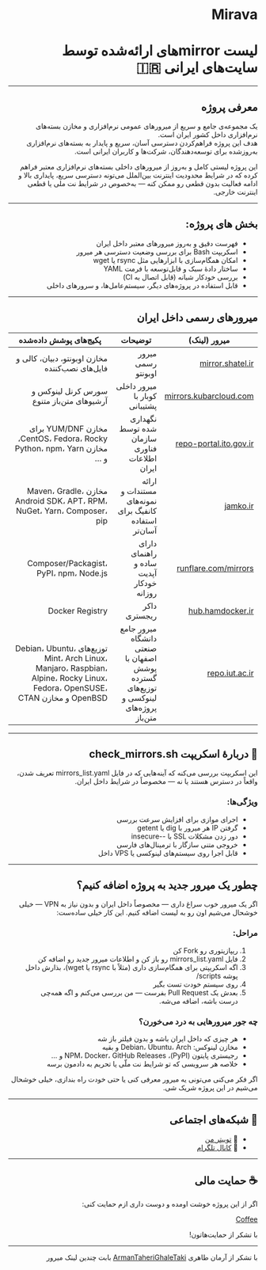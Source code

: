 <div dir="rtl" align="right">

# Mirava
# لیست mirrorهای ارائه‌شده توسط سایت‌های ایرانی 🇮🇷


---

## معرفی پروژه

یک مجموعه‌ی جامع و سریع از میرورهای عمومی نرم‌افزاری و مخازن بسته‌های نرم‌افزاری داخل کشور ایران است.  
هدف این پروژه فراهم‌کردن دسترسی آسان، سریع و پایدار به بسته‌های نرم‌افزاری به‌روزشده برای توسعه‌دهندگان، شرکت‌ها و کاربران ایرانی است.

این پروژه لیستی کامل و به‌روز از میرورهای داخلی بسته‌های نرم‌افزاری معتبر فراهم کرده که در شرایط محدودیت اینترنت بین‌الملل می‌تونه دسترسی سریع، پایداری بالا و ادامه فعالیت بدون قطعی رو ممکن کنه — به‌خصوص در شرایط نت ملی یا قطعی اینترنت خارجی.

---

## بخش های پروژه:

- فهرست دقیق و به‌روز میرورهای معتبر داخل ایران  
- اسکریپت Bash برای بررسی وضعیت دسترسی هر میرور  
- امکان همگام‌سازی با ابزارهایی مثل rsync یا wget  
- ساختار دادهٔ سبک و قابل‌توسعه با فرمت YAML  
- بررسی خودکار شبانه (قابل اتصال به CI)  
- قابل استفاده در پروژه‌های دیگر، سیستم‌عامل‌ها، و سرورهای داخلی

---

## میرورهای رسمی داخل ایران

| میرور (لینک) | توضیحات | پکیج‌های پوشش داده‌شده |
|--------------|----------|--------------------------|
| [mirror.shatel.ir](https://mirror.shatel.ir/) | میرور رسمی اوبونتو | مخازن اوبونتو، دبیان، کالی و فایل‌های نصب‌کننده |
| [mirrors.kubarcloud.com](https://mirrors.kubarcloud.com/linux/) | میرور داخلی کوبار با پشتیبانی | سورس کرنل لینوکس و آرشیوهای متن‌باز متنوع |
| [repo-portal.ito.gov.ir](https://repo-portal.ito.gov.ir/repo/) | نگهداری شده توسط سازمان فناوری اطلاعات ایران | مخازن YUM/DNF برای CentOS، Fedora، Rocky، مخازن Python، npm، Yarn و … |
| [jamko.ir](https://jamko.ir/) | ارائه مستندات و نمونه‌های کانفیگ برای استفاده آسان‌تر | مخازن Maven، Gradle، Android SDK، APT، RPM، NuGet، Yarn، Composer، pip |
| [runflare.com/mirrors](https://runflare.com/mirrors/) | دارای راهنمای ساده و آپدیت خودکار روزانه | Composer/Packagist، PyPI، npm، Node.js |
| [hub.hamdocker.ir](https://hub.hamdocker.ir) | داکر ریجستری | Docker Registry |
| [repo.iut.ac.ir](https://repo.iut.ac.ir/) | میرور جامع دانشگاه صنعتی اصفهان با پوشش گسترده توزیع‌های لینوکسی و پروژه‌های متن‌باز | توزیع‌های Debian، Ubuntu، Mint، Arch Linux، Manjaro، Raspbian، Alpine، Rocky Linux، Fedora، OpenSUSE، OpenBSD و مخازن CTAN |


---

## 🧪 دربارهٔ اسکریپت check_mirrors.sh

این اسکریپت بررسی می‌کنه که آینه‌هایی که در فایل mirrors_list.yaml تعریف شدن، واقعاً در دسترس هستند یا نه — مخصوصاً در شرایط داخل ایران.

### ویژگی‌ها:

- اجرای موازی برای افزایش سرعت بررسی  
- گرفتن IP هر میرور با dig یا getent  
- دور زدن مشکلات SSL با --insecure  
- خروجی متنی سازگار با ترمینال‌های فارسی  
- قابل اجرا روی سیستم‌های لینوکسی یا VPS داخل



---

## چطور یک میرور جدید به پروژه اضافه کنیم؟

اگر یک میرور خوب سراغ داری — مخصوصاً داخل ایران و بدون نیاز به VPN — خیلی خوشحال می‌شیم اون رو به لیست اضافه کنیم. این کار خیلی ساده‌ست:

### مراحل:

1. ریپازیتوری رو Fork کن  
2. فایل mirrors_list.yaml رو باز کن و اطلاعات میرور جدید رو اضافه کن  
3. اگه اسکریپتی برای همگام‌سازی داری (مثلاً با rsync یا wget)، بذارش داخل پوشه scripts/  
4. روی سیستم خودت تست بگیر  
5. بعدش یک Pull Request بفرست — من بررسی می‌کنم و اگه همه‌چی درست باشه، اضافه می‌شه.  

### چه جور میرورهایی به درد می‌خورن؟

- هر چیزی که داخل ایران باشه و بدون فیلتر باز شه  
- مخازن لینوکس: Debian، Ubuntu، Arch و بقیه  
- رجیستری پایتون (PyPI)، NPM، Docker، GitHub Releases و …  
- خلاصه هر سرویسی که تو شرایط نت ملّی یا تحریم به دادمون برسه

اگر فکر می‌کنی می‌تونی یه میرور معرفی کنی یا حتی خودت راه بندازی، خیلی خوشحال می‌شیم در این پروژه شریک شی. 

---
## 📢 شبکه‌های اجتماعی

- 🔗 [توییتر من](https://x.com/geedook13)
- 📣 [کانال تلگرام](https://t.me/shayangeedook)


---

## ☕ حمایت مالی

اگر از این پروژه خوشت اومده و دوست داری ازم حمایت کنی:

[Coffee](https://www.coffeete.ir/geedook)

با تشکر از حمایت‌هاتون!

---


با تشکر از آرمان طاهری [ArmanTaheriGhaleTaki](https://github.com/ArmanTaheriGhaleTaki) بابت چندین لینک میرور
